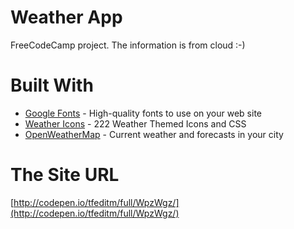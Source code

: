 # Weather App

FreeCodeCamp project. The information is from cloud :-)

# Built With

* [Google Fonts](https://fonts.google.com/) - High-quality fonts to use on your web site
* [Weather Icons](https://erikflowers.github.io/weather-icons/) - 222 Weather Themed Icons and CSS
* [OpenWeatherMap](https://openweathermap.org/) - Current weather and forecasts in your city

# The Site URL

[http://codepen.io/tfeditm/full/WpzWgz/](http://codepen.io/tfeditm/full/WpzWgz/)